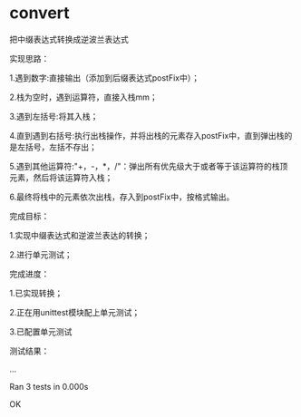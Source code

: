 convert
=======

把中缀表达式转换成逆波兰表达式

实现思路：

1.遇到数字:直接输出（添加到后缀表达式postFix中）；

2.栈为空时，遇到运算符，直接入栈mm；

3.遇到左括号:将其入栈；

4.直到遇到右括号:执行出栈操作，并将出栈的元素存入postFix中，直到弹出栈的是左括号，左括不存出；

5.遇到其他运算符:"+，-，*，/"：弹出所有优先级大于或者等于该运算符的栈顶元素，然后将该运算符入栈；

6.最终将栈中的元素依次出栈，存入到postFix中，按格式输出。

完成目标：

1.实现中缀表达式和逆波兰表达的转换；

2.进行单元测试；

完成进度：

1.已实现转换；

2.正在用unittest模块配上单元测试；

3.已配置单元测试

测试结果：

...

Ran 3 tests in 0.000s

OK
